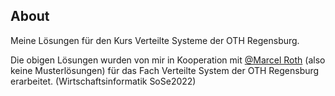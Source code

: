 ## About
Meine Lösungen für den Kurs Verteilte Systeme der OTH Regensburg.

Die obigen Lösungen wurden von mir in Kooperation mit [@Marcel Roth](https://github.com/MayZRed) (also keine Musterlösungen) für das Fach Verteilte System der OTH Regensburg erarbeitet. (Wirtschaftsinformatik SoSe2022)
